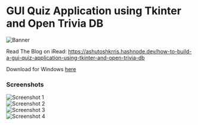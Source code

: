 # GUI Quiz Application using Tkinter and Open Trivia DB

![Banner](images/banner.png)

Read The Blog on iRead: https://ashutoshkrris.hashnode.dev/how-to-build-a-gui-quiz-application-using-tkinter-and-open-trivia-db

Download for Windows [here](https://github.com/ashutoshkrris/GUI-Quiz-Tkinter/raw/master/quiz.exe)


### Screenshots

![Screenshot 1](images/ss1.png)
<br>
![Screenshot 2](images/ss2.png)
<br>
![Screenshot 3](images/ss3.png)
<br>
![Screenshot 4](images/ss4.png)
